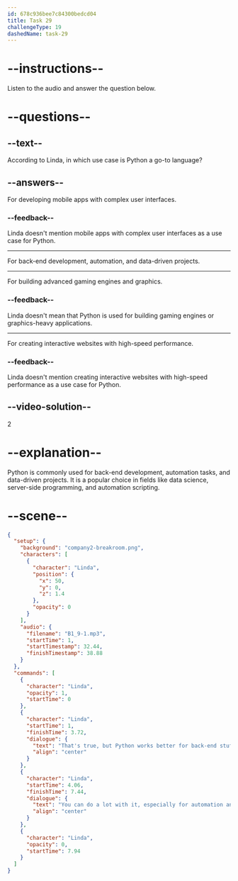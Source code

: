```yaml
---
id: 678c936bee7c84300bedcd04
title: Task 29
challengeType: 19
dashedName: task-29
---
```


<!-- (audio) Linda: That's true, but Python works better for back-end stuff. You can do a lot with it, especially for automation and data-driven projects. -->

# --instructions--

Listen to the audio and answer the question below.

# --questions--

## --text--

According to Linda, in which use case is Python a go-to language?

## --answers--

For developing mobile apps with complex user interfaces.

### --feedback--

Linda doesn't mention mobile apps with complex user interfaces as a use case for Python.

---

For back-end development, automation, and data-driven projects.

---

For building advanced gaming engines and graphics.

### --feedback--

Linda doesn't mean that Python is used for building gaming engines or graphics-heavy applications.

---

For creating interactive websites with high-speed performance.

### --feedback--

Linda doesn't mention creating interactive websites with high-speed performance as a use case for Python.

## --video-solution--

2

# --explanation--

Python is commonly used for back-end development, automation tasks, and data-driven projects. It is a popular choice in fields like data science, server-side programming, and automation scripting.

# --scene--

```json
{
  "setup": {
    "background": "company2-breakroom.png",
    "characters": [
      {
        "character": "Linda",
        "position": {
          "x": 50,
          "y": 0,
          "z": 1.4
        },
        "opacity": 0
      }
    ],
    "audio": {
      "filename": "B1_9-1.mp3",
      "startTime": 1,
      "startTimestamp": 32.44,
      "finishTimestamp": 38.88
    }
  },
  "commands": [
    {
      "character": "Linda",
      "opacity": 1,
      "startTime": 0
    },
    {
      "character": "Linda",
      "startTime": 1,
      "finishTime": 3.72,
      "dialogue": {
        "text": "That's true, but Python works better for back-end stuff.",
        "align": "center"
      }
    },
    {
      "character": "Linda",
      "startTime": 4.06,
      "finishTime": 7.44,
      "dialogue": {
        "text": "You can do a lot with it, especially for automation and data-driven projects.",
        "align": "center"
      }
    },
    {
      "character": "Linda",
      "opacity": 0,
      "startTime": 7.94
    }
  ]
}
```
